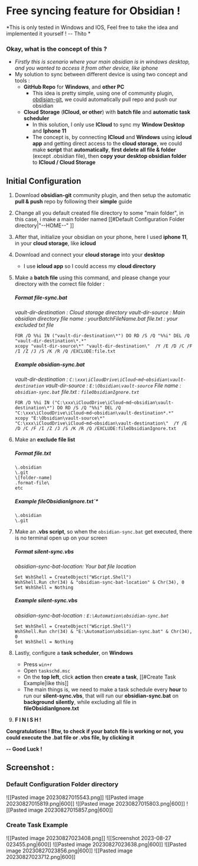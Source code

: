 # Free syncing feature for Obsidian !

*This is only tested in Windows and IOS, 
Feel free to take the idea and implemented it yourself !
-- Thito *

### Okay, what is the concept of this ?
- *Firstly this is scenario where your main obsidian is in windows desktop, and you wanted to access it from other device, like iphone*
- My solution to sync between different device is using two concept and tools :
	- **GitHub Repo** for **Windows**, and **other PC**
		- This idea is pretty simple, using one of community plugin, [obdisian-git](https://github.com/denolehov/obsidian-git), we could automatically pull repo and push our obsidian
	- **Cloud Storage** (**ICloud, or other**) with **batch file** and **automatic task scheduler**
		- In this solution, I only use **ICloud** to sync my **Window Desktop** and **Iphone 11**
		- The concept is, by connecting **ICloud** and **Windows** using **icloud app** and getting direct access to the **cloud storage**, we could make **script** that **automatically**, **first delete all file & folder** (except .obsidian file), then **copy your desktop obsidian folder** to **ICloud / Cloud Storage**

## Initial Configuration
1. Download **obsidian-git** community plugin, and then setup the automatic **pull & push** repo by following their **simple** guide
2. Change all you default created file directory to some "main folder", in this case, i make a main folder named [[#Default Configuration Folder directory|"--HOME--" ]]
3. After that, initialize your obsidian on your phone, here I used **iphone 11**, in your **cloud storage**, like **icloud**
4. Download and connect your **cloud storage** into your **desktop** 
	- I use **icloud app** so I could access my **cloud directory**
5. Make a **batch file** using this command, and please change your directory with the correct file folder :
	##### Format  file-sync.bat
	*vault-dir-destination : Cloud storage directory
	vault-dir-source : Main obsidian directory
	file name : yourBatchFileName.bat
	file.txt : your excluded txt file*
	
	```
	FOR /D %%i IN ("vault-dir-destination\*") DO RD /S /Q "%%i" DEL /Q "vault-dir-destination\*.*"
	xcopy "vault-dir-source\*" "vault-dir-destination\"  /Y /E /D /C /F /I /Z /J /S /K /R /Q /EXCLUDE:file.txt
	```
	##### Example obsidian-sync.bat
	*vault-dir-destination : `C:\xxx\iCloudDrive\iCloud~md~obsidian\vault-destination`
	vault-dir-source : `E:\Obsidian\vault-source`
	File name : `obsidian-sync.bat`
	file.txt : `fileObsidianIgnore.txt`*
	
	```
	FOR /D %%i IN ("C:\xxx\iCloudDrive\iCloud~md~obsidian\vault-destination\*") DO RD /S /Q "%%i" DEL /Q "C:\xxx\iCloudDrive\iCloud~md~obsidian\vault-destination*.*"
	xcopy "E:\Obsidian\vault-source\*" "C:\xxx\iCloudDrive\iCloud~md~obsidian\vault-destination\"  /Y /E /D /C /F /I /Z /J /S /K /R /Q /EXCLUDE:fileObsidianIgnore.txt
	```

6. Make an **exclude file list**
	##### Format  file.txt
	
	```
	\.obsidian
	\.git
	\[folder-name]
	.format-file\
	etc
	```
	##### Example fileObsidianIgnore.txt`*
	
	```
	\.obsidian
	\.git
	```

7. Make an **.vbs script**, so when the `obsidian-sync.bat` get executed, there is no terminal open up on your screen
	##### Format  silent-sync.vbs
	*obsidian-sync-bat-location: Your bat file location*
	
	```
	Set WshShell = CreateObject("WScript.Shell") 
	WshShell.Run chr(34) & "obsidian-sync-bat-location" & Chr(34), 0
	Set WshShell = Nothing
	```
	##### Example silent-sync.vbs
	*obsidian-sync-bat-location : `E:\Automation\obsidian-sync.bat`*
	
	```
	Set WshShell = CreateObject("WScript.Shell") 
	WshShell.Run chr(34) & "E:\Automation\obsidian-sync.bat" & Chr(34), 0
	Set WshShell = Nothing
	```

8. Lastly, configure a **task scheduler**, on **Windows**
	- Press `win+r`
	- Open `taskschd.msc`
	- On the **top left**, click **action** then **create a task**, [[#Create Task Example|like this]]
	- The main things is, we need to make a task schedule every **hour** to run our **silent-sync.vbs**, that will run our **obsidian-sync.bat** on **background** **silently**, while excluding all file in **fileObsidianIgnore.txt**

9. **F I N I S H !**

**Congratulations !**
**Btw, to check if your batch file is working or not,** 
**you could execute the .bat file or .vbs file, by clicking it**

**-- Good Luck  !**














## Screenshot :
### Default Configuration Folder directory
![[Pasted image 20230827015543.png]]
![[Pasted image 20230827015819.png|600]]
![[Pasted image 20230827015803.png|600]]
![[Pasted image 20230827015857.png|600]]

### Create Task Example
![[Pasted image 20230827023408.png]]
![[Screenshot 2023-08-27 023455.png|600]]
![[Pasted image 20230827023638.png|600]]
![[Pasted image 20230827023856.png|600]]
![[Pasted image 20230827023712.png|600]]